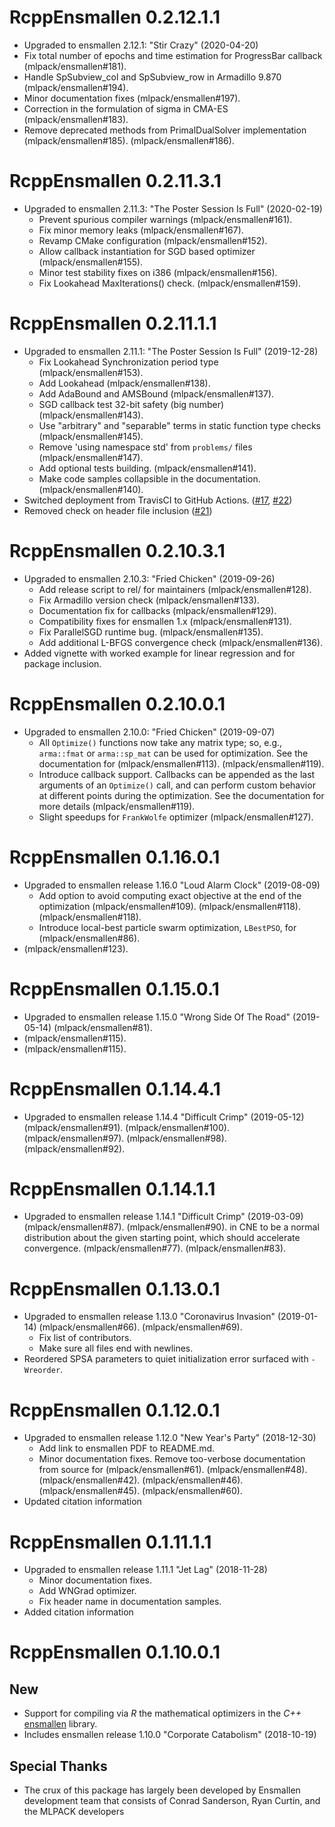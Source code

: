 # RcppEnsmallen 0.2.12.1.1

- Upgraded to ensmallen 2.12.1: "Stir Crazy" (2020-04-20)
 - Fix total number of epochs and time estimation for ProgressBar callback
 (mlpack/ensmallen#181).
 - Handle SpSubview_col and SpSubview_row in Armadillo 9.870
 (mlpack/ensmallen#194).
 - Minor documentation fixes
 (mlpack/ensmallen#197).
 - Correction in the formulation of sigma in CMA-ES
 (mlpack/ensmallen#183).
 - Remove deprecated methods from PrimalDualSolver implementation
 (mlpack/ensmallen#185).
 (mlpack/ensmallen#186).

# RcppEnsmallen 0.2.11.3.1

- Upgraded to ensmallen 2.11.3: "The Poster Session Is Full" (2020-02-19)
  - Prevent spurious compiler warnings
 (mlpack/ensmallen#161).
  - Fix minor memory leaks
 (mlpack/ensmallen#167).
  - Revamp CMake configuration
 (mlpack/ensmallen#152).
  - Allow callback instantiation for SGD based optimizer 
 (mlpack/ensmallen#155).
  - Minor test stability fixes on i386
 (mlpack/ensmallen#156).
  - Fix Lookahead MaxIterations() check.
 (mlpack/ensmallen#159).

# RcppEnsmallen 0.2.11.1.1

- Upgraded to ensmallen 2.11.1: "The Poster Session Is Full" (2019-12-28)
  - Fix Lookahead Synchronization period type
 (mlpack/ensmallen#153).
  - Add Lookahead
 (mlpack/ensmallen#138).
  - Add AdaBound and AMSBound
 (mlpack/ensmallen#137).
  - SGD callback test 32-bit safety (big number)
 (mlpack/ensmallen#143).
  - Use "arbitrary" and "separable" terms in static function type checks
 (mlpack/ensmallen#145).
  - Remove 'using namespace std' from `problems/` files
 (mlpack/ensmallen#147).
  - Add optional tests building.
 (mlpack/ensmallen#141).
  - Make code samples collapsible in the documentation.
 (mlpack/ensmallen#140).
- Switched deployment from TravisCI to GitHub Actions. ([#17](https://github.com/coatless/rcppensmallen/pull/17), [#22](https://github.com/coatless/rcppensmallen/pull/22))
- Removed check on header file inclusion ([#21](https://github.com/coatless/rcppensmallen/pull/21))

# RcppEnsmallen 0.2.10.3.1

- Upgraded to ensmallen 2.10.3: "Fried Chicken" (2019-09-26)
  - Add release script to rel/ for maintainers
 (mlpack/ensmallen#128).
  - Fix Armadillo version check
 (mlpack/ensmallen#133).
  - Documentation fix for callbacks
 (mlpack/ensmallen#129).
  - Compatibility fixes for ensmallen 1.x
 (mlpack/ensmallen#131).
  - Fix ParallelSGD runtime bug.
 (mlpack/ensmallen#135).
  - Add additional L-BFGS convergence check
 (mlpack/ensmallen#136).
- Added vignette with worked example for linear regression and for package 
  inclusion.

# RcppEnsmallen 0.2.10.0.1

- Upgraded to ensmallen 2.10.0: "Fried Chicken" (2019-09-07)
  - All `Optimize()` functions now take any matrix type; so, e.g., `arma::fmat`
    or `arma::sp_mat` can be used for optimization.  See the documentation for
 (mlpack/ensmallen#113).
 (mlpack/ensmallen#119).
  - Introduce callback support.  Callbacks can be appended as the last arguments
    of an `Optimize()` call, and can perform custom behavior at different points
    during the optimization.  See the documentation for more details
 (mlpack/ensmallen#119).
  - Slight speedups for `FrankWolfe` optimizer
 (mlpack/ensmallen#127).

# RcppEnsmallen 0.1.16.0.1

- Upgraded to ensmallen release 1.16.0 "Loud Alarm Clock" (2019-08-09)
  - Add option to avoid computing exact objective at the end of the optimization
 (mlpack/ensmallen#109).
 (mlpack/ensmallen#118).
 (mlpack/ensmallen#118).
  - Introduce local-best particle swarm optimization, `LBestPSO`, for
 (mlpack/ensmallen#86).
- (mlpack/ensmallen#123).

# RcppEnsmallen 0.1.15.0.1

- Upgraded to ensmallen release 1.15.0 "Wrong Side Of The Road" (2019-05-14)
 (mlpack/ensmallen#81).
- (mlpack/ensmallen#115).
- (mlpack/ensmallen#115).

# RcppEnsmallen 0.1.14.4.1

- Upgraded to ensmallen release 1.14.4 "Difficult Crimp" (2019-05-12)
 (mlpack/ensmallen#91).
 (mlpack/ensmallen#100).
 (mlpack/ensmallen#97).
 (mlpack/ensmallen#98).
 (mlpack/ensmallen#92).

# RcppEnsmallen 0.1.14.1.1

- Upgraded to ensmallen release 1.14.1 "Difficult Crimp" (2019-03-09)
 (mlpack/ensmallen#87).
 (mlpack/ensmallen#90).
     in CNE to be a normal distribution about the given starting point, 
     which should accelerate convergence.
 (mlpack/ensmallen#77).
 (mlpack/ensmallen#83).

# RcppEnsmallen 0.1.13.0.1

- Upgraded to ensmallen release 1.13.0 "Coronavirus Invasion" (2019-01-14)
 (mlpack/ensmallen#66).
 (mlpack/ensmallen#69).
   - Fix list of contributors.
   - Make sure all files end with newlines.
- Reordered SPSA parameters to quiet initialization error surfaced with `-Wreorder`.

# RcppEnsmallen 0.1.12.0.1

- Upgraded to ensmallen release 1.12.0 "New Year's Party" (2018-12-30)
   - Add link to ensmallen PDF to README.md.
   - Minor documentation fixes.  Remove too-verbose documentation from source for
 (mlpack/ensmallen#61).
 (mlpack/ensmallen#48).
 (mlpack/ensmallen#42).
 (mlpack/ensmallen#46).
 (mlpack/ensmallen#45).
 (mlpack/ensmallen#60).
- Updated citation information

# RcppEnsmallen 0.1.11.1.1

- Upgraded to ensmallen release 1.11.1 "Jet Lag" (2018-11-28)
    - Minor documentation fixes.
    - Add WNGrad optimizer.
    - Fix header name in documentation samples.
- Added citation information

# RcppEnsmallen 0.1.10.0.1

## New

- Support for compiling via _R_ the mathematical optimizers in the _C++_
  [ensmallen](http://ensmallen.org/docs.html) library.
- Includes ensmallen release 1.10.0 "Corporate Catabolism" (2018-10-19)

## Special Thanks

- The crux of this package has largely been developed by 
  Ensmallen development team that consists of Conrad Sanderson, Ryan Curtin, 
  and the MLPACK developers

